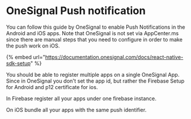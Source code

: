 # OneSignal Push notification

You can follow this guide by OneSignal to enable Push Notifications in the Android and iOS apps. Note that OneSignal is not set via AppCenter.ms since there are manual steps that you need to configure in order to make the push work on iOS.

{% embed url="https://documentation.onesignal.com/docs/react-native-sdk-setup" %}

You should be able to register multiple apps on a single OneSignal App. Since in OneSignal you don't set the app id, but rather the Firebase Setup for Android  and p12 certificate for ios.

In Firebase register all your apps under one firebase instance. 

On iOS bundle all your apps with the same push identifier. 


